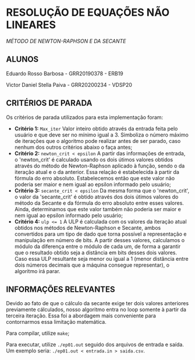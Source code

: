 # RESOLUÇÃO DE EQUAÇÕES NÃO LINEARES
*MÉTODO DE NEWTON-RAPHSON E DA SECANTE*

## ALUNOS

Eduardo Rosso Barbosa - GRR20190378 - ERB19

Victor Daniel Stella Paiva - GRR20200234 - VDSP20

## CRITÉRIOS DE PARADA

Os critérios de parada utilizados para esta implementação foram:

* **Critério 1:** `Max_iter` 
Valor inteiro obtido através da entrada feita pelo usuário e que deve ser no mínimo igual a 3. Simboliza o número máximo de iterações que o algoritmo pode realizar antes de ser parado, caso nenhum dos outros critérios abaixo o faça antes;
* **Critério 2:** `newton_crit < epsilon`
A partir das informações de entrada, o 'newton_crit' é calculado usando os dois útimos valores obtidos através do método de Newton-Raphson aplicado à função, sendo o da iteração atual e o da anterior. Essa relação é estabelecida à partir da fórmula do erro absoluto. Estabelecemos então que este valor não poderia ser maior e nem igual ao epsilon informado pelo usuário;
* **Critério 3:** `secante_crit < epsilon`
Da mesma forma que o 'newton_crit', o valor da 'secante_crit' é obtido através dos dois útimos valores do método da Secante e da fórmula do erro absoluto entre esses valores. Ainda, determinamos que este valor também não poderia ser maior e nem igual ao epsilon informado pelo usuário;
* **Critério 4:** `ulp <= 1` 
A ULP é calculada com os valores da iteração atual obtidos nos métodos de Newton-Raphson e Secante, ambos convertidos para um tipo de dado que torna possível a representação e manipulação em número de bits. A partir desses valores, calculamos o módulo da diferença entre o módulo de cada um, de forma a garantir que o resultado obtido seja a distância em bits desses dois valores. Caso essa ULP resultante seja menor ou igual a 1 (menor distância entre dois números decimais que a máquina consegue representar), o algoritmo irá parar.

## INFORMAÇÕES RELEVANTES

Devido ao fato de que o cálculo da secante exige ter dois valores anteriores previamente cálculados, nosso algoritmo entra no loop somente à partir da terceira iteração. Essa foi a abordagem mais conveniente para contornarmos essa limitação matemática.

Para compilar, utilize `make`;

Para executar, utilize `./ep01.out` seguido dos arquivos de entrada e saída. Um exemplo seria: `./ep01.out < entrada.in > saida.csv`.
